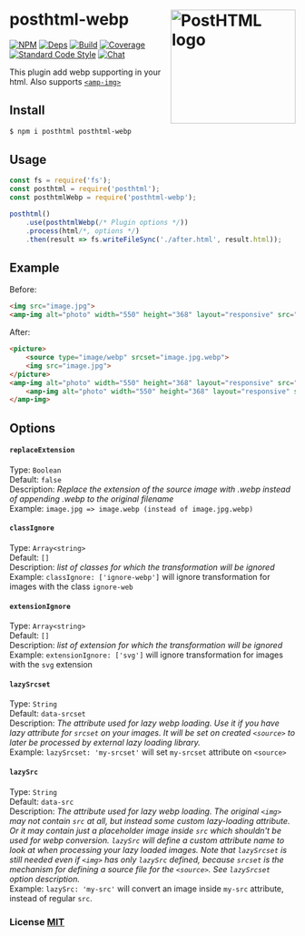 # posthtml-webp <img align="right" width="220" height="200" title="PostHTML logo" src="http://posthtml.github.io/posthtml/logo.svg">

[![NPM][npm]][npm-url]
[![Deps][deps]][deps-url]
[![Build][build]][build-badge]
[![Coverage][cover]][cover-badge]
[![Standard Code Style][style]][style-url]
[![Chat][chat]][chat-badge]

This plugin add webp supporting in your html. Also supports [`<amp-img>`](https://amp.dev/documentation/components/amp-img/)

## Install
```bash
$ npm i posthtml posthtml-webp
```

## Usage

``` js
const fs = require('fs');
const posthtml = require('posthtml');
const posthtmlWebp = require('posthtml-webp');

posthtml()
    .use(posthtmlWebp(/* Plugin options */))
    .process(html/*, options */)
    .then(result => fs.writeFileSync('./after.html', result.html));
```
## Example 

Before:
``` html
<img src="image.jpg">
<amp-img alt="photo" width="550" height="368" layout="responsive" src="photo.png"></amp-img>
```

After:
``` html
<picture>
    <source type="image/webp" srcset="image.jpg.webp">
    <img src="image.jpg">
</picture>
<amp-img alt="photo" width="550" height="368" layout="responsive" src="photo.png.webp">
    <amp-img alt="photo" width="550" height="368" layout="responsive" src="photo.png" fallback=""></amp-img>
</amp-img>
```

## Options

#### `replaceExtension`

Type: `Boolean`  
Default: `false`  
Description: *Replace the extension of the source image with .webp instead of appending .webp to the original filename*  
Example: `image.jpg => image.webp (instead of image.jpg.webp)`

#### `classIgnore`

Type: `Array<string>`  
Default: `[]`  
Description: *list of classes for which the transformation will be ignored*  
Example: `classIgnore: ['ignore-webp']` will ignore transformation for images with the class `ignore-web` 

#### `extensionIgnore`

Type: `Array<string>`  
Default: `[]`  
Description: *list of extension for which the transformation will be ignored*  
Example: `extensionIgnore: ['svg']` will ignore transformation for images with the `svg` extension

#### `lazySrcset`

Type: `String`  
Default: `data-srcset`  
Description: *The attribute used for lazy webp loading. Use it if you have lazy attribute for `srcset` on your images. It will be set on created `<source>` to later be processed by external lazy loading library.*  
Example: `lazySrcset: 'my-srcset'` will set `my-srcset` attribute on `<source>`

#### `lazySrc`

Type: `String`  
Default: `data-src`  
Description: *The attribute used for lazy webp loading. The original `<img>` may not contain `src` at all, but instead some custom lazy-loading attribute. Or it may contain just a placeholder image inside `src` which shouldn't be used for webp conversion. `lazySrc` will define a custom attribute name to look at when processing your lazy loaded images. Note that `lazySrcset` is still needed even if `<img>` has only `lazySrc` defined, because `srcset` is the mechanism for defining a source file for the `<source>`. See `lazySrcset` option description.*  
Example: `lazySrc: 'my-src'` will convert an image inside `my-src` attribute, instead of regular `src`.

### License [MIT](LICENSE)

[npm]: https://img.shields.io/npm/v/posthtml-webp.svg
[npm-url]: https://npmjs.com/package/posthtml-webp

[deps]: https://david-dm.org/posthtml/posthtml-webp.svg
[deps-url]: https://david-dm.org/posthtml/posthtml-webp

[style]: https://img.shields.io/badge/code%20style-standard-yellow.svg
[style-url]: http://standardjs.com/

[build]: https://travis-ci.org/posthtml/posthtml-webp.svg
[build-badge]: https://travis-ci.org/posthtml/posthtml-webp

[cover]: https://coveralls.io/repos/posthtml/posthtml-webp/badge.svg
[cover-badge]: https://coveralls.io/r/posthtml/posthtml-webp

[chat]: https://badges.gitter.im/posthtml/posthtml.svg
[chat-badge]: https://gitter.im/posthtml/posthtml?utm_source=badge&utm_medium=badge&utm_campaign=pr-badge&utm_content=badge"
